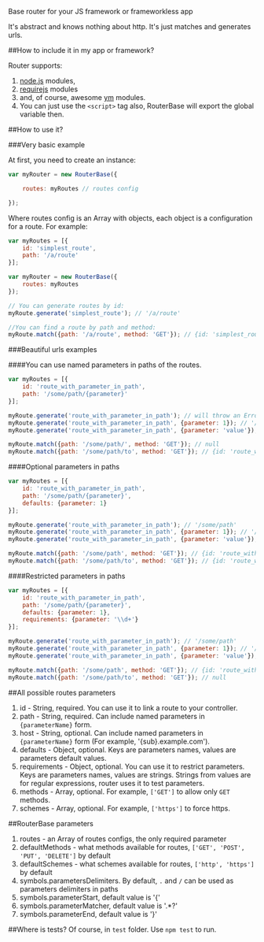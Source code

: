 Base router for your JS framework or frameworkless app

It's abstract and knows nothing about http. It's just matches and generates urls.

##How to include it in my app or framework?

Router supports:

1. [node.js](http://nodejs.org) modules,
2. [requirejs](http://requirejs.org) modules
3. and, of course, awesome [ym](https://github.com/ymaps/modules) modules.
4. You can just use the `<script>` tag also, RouterBase will export the global variable then.

##How to use it?

###Very basic example

At first, you need to create an instance:

```javascript
var myRouter = new RouterBase({

    routes: myRoutes // routes config

});
```

Where routes config is an Array with objects, each object is a configuration for a route.
For example:

```javascript
var myRoutes = [{
    id: 'simplest_route',
    path: '/a/route'
}];

var myRouter = new RouterBase({
    routes: myRoutes
});

// You can generate routes by id:
myRoute.generate('simplest_route'); // '/a/route'

//You can find a route by path and method:
myRoute.match({path: '/a/route', method: 'GET'}); // {id: 'simplest_route'}
```

###Beautiful urls examples

####You can use named parameters in paths of the routes.
```javascript
var myRoutes = [{
    id: 'route_with_parameter_in_path',
    path: '/some/path/{parameter}'
}];

myRoute.generate('route_with_parameter_in_path'); // will throw an Error, because parameter is needed for the route
myRoute.generate('route_with_parameter_in_path', {parameter: 1}); // '/some/path/1'
myRoute.generate('route_with_parameter_in_path', {parameter: 'value'}); // '/some/path/value'

myRoute.match({path: '/some/path/', method: 'GET'}); // null
myRoute.match({path: '/some/path/to', method: 'GET'}); // {id: 'route_with_parameter_in_path', parameters: {parameter: 'to'}}
```
####Optional parameters in paths
```javascript
var myRoutes = [{
    id: 'route_with_parameter_in_path',
    path: '/some/path/{parameter}',
    defaults: {parameter: 1}
}];

myRoute.generate('route_with_parameter_in_path'); // '/some/path'
myRoute.generate('route_with_parameter_in_path', {parameter: 1}); // '/some/path/1'
myRoute.generate('route_with_parameter_in_path', {parameter: 'value'}); // '/some/path/value'

myRoute.match({path: '/some/path', method: 'GET'}); // {id: 'route_with_parameter_in_path', parameters: {parameter: 1}}
myRoute.match({path: '/some/path/to', method: 'GET'}); // {id: 'route_with_parameter_in_path', parameters: {parameter: 'to'}}
```
####Restricted parameters in paths
```javascript
var myRoutes = [{
    id: 'route_with_parameter_in_path',
    path: '/some/path/{parameter}',
    defaults: {parameter: 1},
    requirements: {parameter: '\\d+'}
}];

myRoute.generate('route_with_parameter_in_path'); // '/some/path'
myRoute.generate('route_with_parameter_in_path', {parameter: 1}); // '/some/path/1'
myRoute.generate('route_with_parameter_in_path', {parameter: 'value'}); // throws an Error, because parameter is not numeric

myRoute.match({path: '/some/path', method: 'GET'}); // {id: 'route_with_parameter_in_path', parameters: {parameter: 1}}
myRoute.match({path: '/some/path/to', method: 'GET'}); // null
```

##All possible routes parameters

1. id - String, required. You can use it to link a route to your controller.
2. path - String, required. Can include named parameters in `{parameterName}` form.
3. host - String, optional. Can include named parameters in `{parameterName}` form (For example, '{sub}.example.com').
4. defaults - Object, optional. Keys are parameters names, values are parameters default values.
5. requirements - Object, optional. You can use it to restrict parameters. Keys are parameters names, values are strings. Strings from values are for regular expressions, router uses it to test parameters.
6. methods - Array, optional. For example, `['GET']` to allow only `GET` methods.
7. schemes - Array, optional. For example, `['https']` to force https.

##RouterBase parameters

1. routes - an Array of routes configs, the only required parameter
2. defaultMethods - what methods available for routes, `['GET', 'POST', 'PUT', 'DELETE']` by default
3. defaultSchemes - what schemes available for routes, `['http', 'https']` by default
4. symbols.parametersDelimiters. By default, `.` and `/` can be used as parameters delimiters in paths
5. symbols.parameterStart, default value is '\{'
6. symbols.parameterMatcher, default value is '.*?'
7. symbols.parameterEnd, default value is '\}'

##Where is tests?
Of course, in `test` folder. Use `npm test` to run.
